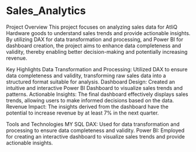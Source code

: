 # Sales_Analytics

Project Overview
This project focuses on analyzing sales data for AtliQ Hardware goods to understand sales trends and provide actionable insights. By utilizing DAX for data transformation and processing, and Power BI for dashboard creation, the project aims to enhance data completeness and validity, thereby enabling better decision-making and potentially increasing revenue.

Key Highlights
Data Transformation and Processing: Utilized DAX to ensure data completeness and validity, transforming raw sales data into a structured format suitable for analysis.
Dashboard Design: Created an intuitive and interactive Power BI Dashboard to visualize sales trends and patterns.
Actionable Insights: The final dashboard effectively displays sales trends, allowing users to make informed decisions based on the data.
Revenue Impact: The insights derived from the dashboard have the potential to increase revenue by at least 7% in the next quarter.

Tools and Technologies
MY SQL
DAX: Used for data transformation and processing to ensure data completeness and validity.
Power BI: Employed for creating an interactive dashboard to visualize sales trends and provide actionable insights.
